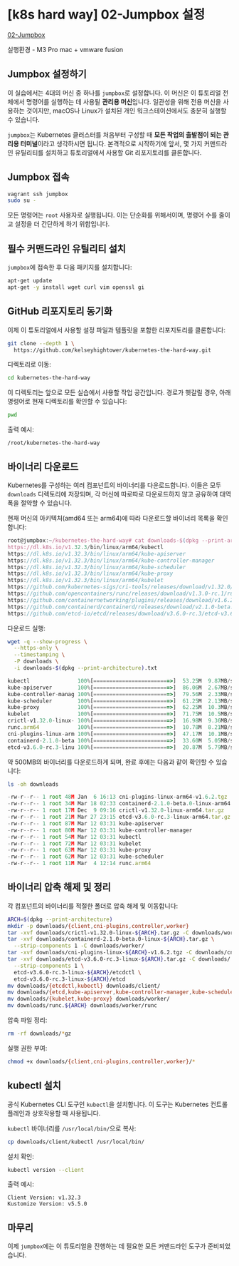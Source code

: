 # [k8s hard way] 02-Jumpbox 설정
[02-Jumpbox ](https://github.com/kelseyhightower/kubernetes-the-hard-way/blob/master/docs/02-jumpbox.md)

실행환경 - M3 Pro mac + vmware fusion

## Jumpbox 설정하기

이 실습에서는 4대의 머신 중 하나를 `jumpbox`로 설정합니다. 이 머신은 이 튜토리얼 전체에서 명령어를 실행하는 데 사용될 **관리용 머신**입니다. 일관성을 위해 전용 머신을 사용하는 것이지만, macOS나 Linux가 설치된 개인 워크스테이션에서도 충분히 실행할 수 있습니다.

`jumpbox`는 Kubernetes 클러스터를 처음부터 구성할 때 **모든 작업의 출발점이 되는 관리용 터미널**이라고 생각하시면 됩니다. 본격적으로 시작하기에 앞서, 몇 가지 커맨드라인 유틸리티를 설치하고 튜토리얼에서 사용할 Git 리포지토리를 클론합니다.

## Jumpbox 접속

```bash
vagrant ssh jumpbox
sudo su -
```

모든 명령어는 `root` 사용자로 실행됩니다. 이는 단순화를 위해서이며, 명령어 수를 줄이고 설정을 더 간단하게 하기 위함입니다.


## 필수 커맨드라인 유틸리티 설치

`jumpbox`에 접속한 후 다음 패키지를 설치합니다:

```bash
apt-get update
apt-get -y install wget curl vim openssl gi
```


## GitHub 리포지토리 동기화

이제 이 튜토리얼에서 사용할 설정 파일과 템플릿을 포함한 리포지토리를 클론합니다:

```bash
git clone --depth 1 \
  https://github.com/kelseyhightower/kubernetes-the-hard-way.git
```

디렉토리로 이동:

```bash
cd kubernetes-the-hard-way
```

이 디렉토리는 앞으로 모든 실습에서 사용할 작업 공간입니다. 경로가 헷갈릴 경우, 아래 명령어로 현재 디렉토리를 확인할 수 있습니다:

```bash
pwd
```

출력 예시:

```
/root/kubernetes-the-hard-way
```


## 바이너리 다운로드

Kubernetes를 구성하는 여러 컴포넌트의 바이너리를 다운로드합니다. 이들은 모두 `downloads` 디렉토리에 저장되며, 각 머신에 따로따로 다운로드하지 않고 공유하여 대역폭을 절약할 수 있습니다.

현재 머신의 아키텍처(amd64 또는 arm64)에 따라 다운로드할 바이너리 목록을 확인합니다:

```jsx
root@jumpbox:~/kubernetes-the-hard-way# cat downloads-$(dpkg --print-architecture).txt
https://dl.k8s.io/v1.32.3/bin/linux/arm64/kubectl
https://dl.k8s.io/v1.32.3/bin/linux/arm64/kube-apiserver
https://dl.k8s.io/v1.32.3/bin/linux/arm64/kube-controller-manager
https://dl.k8s.io/v1.32.3/bin/linux/arm64/kube-scheduler
https://dl.k8s.io/v1.32.3/bin/linux/arm64/kube-proxy
https://dl.k8s.io/v1.32.3/bin/linux/arm64/kubelet
https://github.com/kubernetes-sigs/cri-tools/releases/download/v1.32.0/crictl-v1.32.0-linux-arm64.tar.gz
https://github.com/opencontainers/runc/releases/download/v1.3.0-rc.1/runc.arm64
https://github.com/containernetworking/plugins/releases/download/v1.6.2/cni-plugins-linux-arm64-v1.6.2.tgz
https://github.com/containerd/containerd/releases/download/v2.1.0-beta.0/containerd-2.1.0-beta.0-linux-arm64.tar.gz
https://github.com/etcd-io/etcd/releases/download/v3.6.0-rc.3/etcd-v3.6.0-rc.3-linux-arm64.tar.gz
```

다운로드 실행:

```bash
wget -q --show-progress \
  --https-only \
  --timestamping \
  -P downloads \
  -i downloads-$(dpkg --print-architecture).txt
```

```jsx
kubectl               100%[========================>]  53.25M  9.87MB/s    in 5.5s    
kube-apiserver        100%[========================>]  86.06M  2.67MB/s    in 31s     
kube-controller-manag 100%[========================>]  79.56M  2.33MB/s    in 35s     
kube-scheduler        100%[========================>]  61.25M  2.13MB/s    in 31s     
kube-proxy            100%[========================>]  62.25M  10.3MB/s    in 7.4s    
kubelet               100%[========================>]  71.75M  10.5MB/s    in 6.8s    
crictl-v1.32.0-linux- 100%[========================>]  16.98M  9.36MB/s    in 1.8s    
runc.arm64            100%[========================>]  10.78M  8.21MB/s    in 1.3s    
cni-plugins-linux-arm 100%[========================>]  47.17M  10.1MB/s    in 5.0s    
containerd-2.1.0-beta 100%[========================>]  33.60M  5.05MB/s    in 7.4s    
etcd-v3.6.0-rc.3-linu 100%[========================>]  20.87M  5.79MB/s    in 4.0s
```

약 500MB의 바이너리를 다운로드하게 되며, 완료 후에는 다음과 같이 확인할 수 있습니다:

```bash
ls -oh downloads
```

```jsx
-rw-r--r-- 1 root 48M Jan  6 16:13 cni-plugins-linux-arm64-v1.6.2.tgz
-rw-r--r-- 1 root 34M Mar 18 02:33 containerd-2.1.0-beta.0-linux-arm64.tar.gz
-rw-r--r-- 1 root 17M Dec  9 09:16 crictl-v1.32.0-linux-arm64.tar.gz
-rw-r--r-- 1 root 21M Mar 27 23:15 etcd-v3.6.0-rc.3-linux-arm64.tar.gz
-rw-r--r-- 1 root 87M Mar 12 03:31 kube-apiserver
-rw-r--r-- 1 root 80M Mar 12 03:31 kube-controller-manager
-rw-r--r-- 1 root 54M Mar 12 03:31 kubectl
-rw-r--r-- 1 root 72M Mar 12 03:31 kubelet
-rw-r--r-- 1 root 63M Mar 12 03:31 kube-proxy
-rw-r--r-- 1 root 62M Mar 12 03:31 kube-scheduler
-rw-r--r-- 1 root 11M Mar  4 12:14 runc.arm64
```

## 바이너리 압축 해제 및 정리

각 컴포넌트의 바이너리를 적절한 폴더로 압축 해제 및 이동합니다:

```bash
ARCH=$(dpkg --print-architecture)
mkdir -p downloads/{client,cni-plugins,controller,worker}
tar -xvf downloads/crictl-v1.32.0-linux-${ARCH}.tar.gz -C downloads/worker/
tar -xvf downloads/containerd-2.1.0-beta.0-linux-${ARCH}.tar.gz \
  --strip-components 1 -C downloads/worker/
tar -xvf downloads/cni-plugins-linux-${ARCH}-v1.6.2.tgz -C downloads/cni-plugins/
tar -xvf downloads/etcd-v3.6.0-rc.3-linux-${ARCH}.tar.gz -C downloads/ \
  --strip-components 1 \
  etcd-v3.6.0-rc.3-linux-${ARCH}/etcdctl \
  etcd-v3.6.0-rc.3-linux-${ARCH}/etcd
mv downloads/{etcdctl,kubectl} downloads/client/
mv downloads/{etcd,kube-apiserver,kube-controller-manager,kube-scheduler} downloads/controller/
mv downloads/{kubelet,kube-proxy} downloads/worker/
mv downloads/runc.${ARCH} downloads/worker/runc
```

압축 파일 정리:

```bash
rm -rf downloads/*gz
```

실행 권한 부여:

```bash
chmod +x downloads/{client,cni-plugins,controller,worker}/*
```


## kubectl 설치

공식 Kubernetes CLI 도구인 `kubectl`을 설치합니다. 이 도구는 Kubernetes 컨트롤 플레인과 상호작용할 때 사용됩니다.

`kubectl` 바이너리를 `/usr/local/bin/`으로 복사:

```bash
cp downloads/client/kubectl /usr/local/bin/
```

설치 확인:

```bash
kubectl version --client
```

출력 예시:

```
Client Version: v1.32.3
Kustomize Version: v5.5.0
```

## 마무리

이제 `jumpbox`에는 이 튜토리얼을 진행하는 데 필요한 모든 커맨드라인 도구가 준비되었습니다.